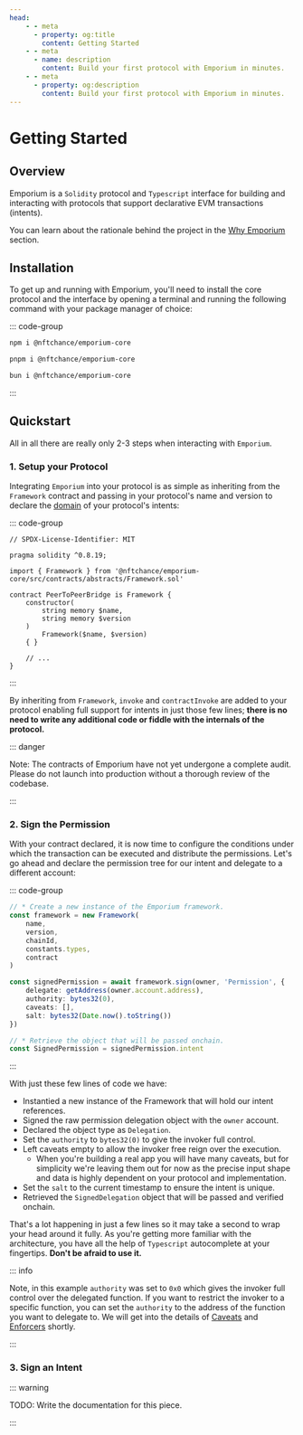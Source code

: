```yaml
---
head:
    - - meta
      - property: og:title
        content: Getting Started
    - - meta
      - name: description
        content: Build your first protocol with Emporium in minutes.
    - - meta
      - property: og:description
        content: Build your first protocol with Emporium in minutes.
---
```


# Getting Started

## Overview

Emporium is a `Solidity` protocol and `Typescript` interface for building and interacting with protocols that support declarative EVM transactions (intents).

You can learn about the rationale behind the project in the [Why Emporium](/introduction/why-emporium) section.

## Installation

To get up and running with Emporium, you'll need to install the core protocol and the interface by opening a terminal and running the following command with your package manager of choice:

::: code-group

```bash [npm]
npm i @nftchance/emporium-core
```

```bash [pnpm]
pnpm i @nftchance/emporium-core
```

```bash [bun]
bun i @nftchance/emporium-core
```

:::

## Quickstart

All in all there are really only 2-3 steps when interacting with `Emporium`.

### 1. Setup your Protocol

Integrating `Emporium` into your protocol is as simple as inheriting from the `Framework` contract and passing in your protocol's name and version to declare the [domain](https://eips.ethereum.org/EIPS/eip-712#definition-of-domainseparator) of your protocol's intents:

::: code-group

```solidity 5,7,9,10,12 [PeerToPeerBridge.sol]
// SPDX-License-Identifier: MIT

pragma solidity ^0.8.19;

import { Framework } from '@nftchance/emporium-core/src/contracts/abstracts/Framework.sol'

contract PeerToPeerBridge is Framework {
    constructor(
        string memory $name,
        string memory $version
    )
        Framework($name, $version)
    { }

    // ...
}
```

:::

By inheriting from `Framework`, `invoke` and `contractInvoke` are added to your protocol enabling full support for intents in just those few lines; **there is no need to write any additional code or fiddle with the internals of the protocol.**

::: danger

Note: The contracts of Emporium have not yet undergone a complete audit. Please do not launch into production without a thorough review of the codebase.

:::

### 2. Sign the Permission

With your contract declared, it is now time to configure the conditions under which the transaction can be executed and distribute the permissions. Let's go ahead and declare the permission tree for our intent and delegate to a different account:

::: code-group

```typescript 10-16 [./example.ts]
// * Create a new instance of the Emporium framework.
const framework = new Framework(
	name,
	version,
	chainId,
	constants.types,
	contract
)

const signedPermission = await framework.sign(owner, 'Permission', {
	delegate: getAddress(owner.account.address),
	authority: bytes32(0),
	caveats: [],
	salt: bytes32(Date.now().toString())
})

// * Retrieve the object that will be passed onchain.
const SignedPermission = signedPermission.intent
```

:::

With just these few lines of code we have:

-   Instantied a new instance of the Framework that will hold our intent references.
-   Signed the raw permission delegation object with the `owner` account.
-   Declared the object type as `Delegation`.
-   Set the `authority` to `bytes32(0)` to give the invoker full control.
-   Left caveats empty to allow the invoker free reign over the execution.
    -   When you're building a real app you will have many caveats, but for simplicity we're leaving them out for now as the precise input shape and data is highly dependent on your protocol and implementation.
-   Set the `salt` to the current timestamp to ensure the intent is unique.
-   Retrieved the `SignedDelegation` object that will be passed and verified onchain.

That's a lot happening in just a few lines so it may take a second to wrap your head around it fully. As you're getting more familiar with the architecture, you have all the help of `Typescript` autocomplete at your fingertips. **Don't be afraid to use it.**

::: info

Note, in this example `authority` was set to `0x0` which gives the invoker full control over the delegated function. If you want to restrict the invoker to a specific function, you can set the `authority` to the address of the function you want to delegate to. We will get into the details of [Caveats](/intents/caveats) and [Enforcers](/enforcers) shortly.

:::

### 3. Sign an Intent

::: warning

TODO: Write the documentation for this piece.

:::
